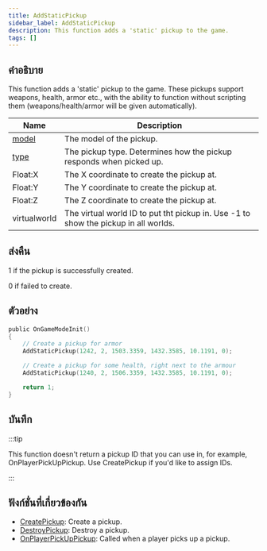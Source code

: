 ```yaml
---
title: AddStaticPickup
sidebar_label: AddStaticPickup
description: This function adds a 'static' pickup to the game.
tags: []
---
```


## คำอธิบาย

This function adds a 'static' pickup to the game. These pickups support weapons, health, armor etc., with the ability to function without scripting them (weapons/health/armor will be given automatically).

| Name                                             | Description                                                                         |
| ------------------------------------------------ | ----------------------------------------------------------------------------------- |
| [model](../../scripting/resources/pickupids.md)  | The model of the pickup.                                                            |
| [type](../../scripting/resources/pickuptypes.md) | The pickup type. Determines how the pickup responds when picked up.                 |
| Float:X                                          | The X coordinate to create the pickup at.                                           |
| Float:Y                                          | The Y coordinate to create the pickup at.                                           |
| Float:Z                                          | The Z coordinate to create the pickup at.                                           |
| virtualworld                                     | The virtual world ID to put tht pickup in. Use -1 to show the pickup in all worlds. |

## ส่งคืน

1 if the pickup is successfully created.

0 if failed to create.

## ตัวอย่าง

```c
public OnGameModeInit()
{
    // Create a pickup for armor
    AddStaticPickup(1242, 2, 1503.3359, 1432.3585, 10.1191, 0);

    // Create a pickup for some health, right next to the armour
    AddStaticPickup(1240, 2, 1506.3359, 1432.3585, 10.1191, 0);

    return 1;
}
```

## บันทึก

:::tip

This function doesn't return a pickup ID that you can use in, for example, OnPlayerPickUpPickup. Use CreatePickup if you'd like to assign IDs.

:::

## ฟังก์ชั่นที่เกี่ยวข้องกัน

- [CreatePickup](../../scripting/functions/CreatePickup.md): Create a pickup.
- [DestroyPickup](../../scripting/functions/DestroyPickup.md): Destroy a pickup.
- [OnPlayerPickUpPickup](../../scripting/callbacks/OnPlayerPickUpPickup.md): Called when a player picks up a pickup.

